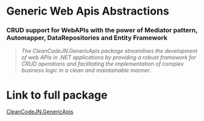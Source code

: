 # Generic Web Apis Abstractions
### CRUD support for WebAPIs with the power of Mediator pattern, Automapper, DataRepositories and Entity Framework

> _The CleanCodeJN.GenericApis package streamlines the development of web APIs in .NET applications by providing a robust 
framework for CRUD operations and facilitating the implementation of complex business logic in a clean and maintainable manner._

# Link to full package
[CleanCodeJN.GenericApis](https://www.nuget.org/packages/CleanCodeJN.GenericApis/)
